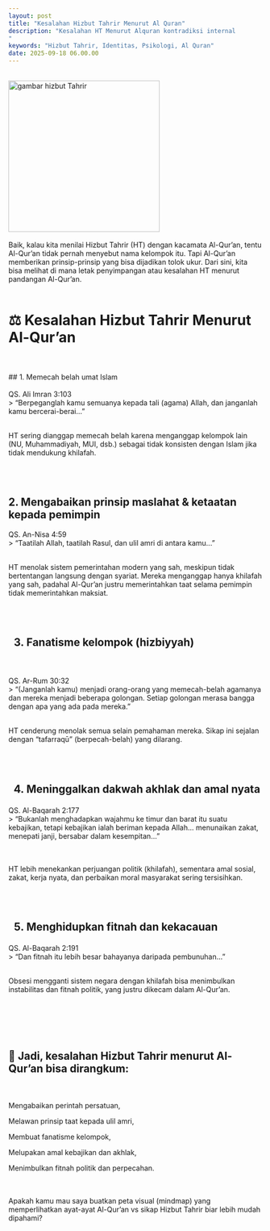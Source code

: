 ```yaml
---
layout: post
title: "Kesalahan Hizbut Tahrir Menurut Al Quran"
description: "Kesalahan HT Menurut Alquran kontradiksi internal
"
keywords: "Hizbut Tahrir, Identitas, Psikologi, Al Quran"
date: 2025-09-18 06.00.00 
---
```


<br/><img src="{{ site.url }}/gambar/g6.png" alt="gambar hizbut Tahrir" width="300" /><br><br/>
Baik, kalau kita menilai Hizbut Tahrir (HT) dengan kacamata Al-Qur’an, tentu Al-Qur’an tidak pernah menyebut nama kelompok itu. Tapi Al-Qur’an memberikan prinsip-prinsip yang bisa dijadikan tolok ukur. Dari sini, kita bisa melihat di mana letak penyimpangan atau kesalahan HT menurut pandangan Al-Qur’an.
<br>
<br/>

<h1>
⚖️ Kesalahan Hizbut Tahrir Menurut Al-Qur’an
</h1><br>   
<br>
## 1. Memecah belah umat Islam
<br> <br>
QS. Ali Imran 3:103
<br>
> “Berpeganglah kamu semuanya kepada tali (agama) Allah, dan janganlah kamu bercerai-berai...”

<br>  
<br>

HT sering dianggap memecah belah karena menganggap kelompok lain (NU, Muhammadiyah, MUI, dsb.) sebagai tidak konsisten dengan Islam jika tidak mendukung khilafah.


<br>  
<br/><h2>
2. Mengabaikan prinsip maslahat & ketaatan kepada pemimpin
</h2>
QS. An-Nisa 4:59
<br>
> “Taatilah Allah, taatilah Rasul, dan ulil amri di antara kamu...”

<br>  
<br/>

HT menolak sistem pemerintahan modern yang sah, meskipun tidak bertentangan langsung dengan syariat. Mereka menganggap hanya khilafah yang sah, padahal Al-Qur’an justru memerintahkan taat selama pemimpin tidak memerintahkan maksiat.

<br>  
<br/><h2>

3. Fanatisme kelompok (hizbiyyah)
</h2><br>  
<br/>
QS. Ar-Rum 30:32
<br>
> “(Janganlah kamu) menjadi orang-orang yang memecah-belah agamanya dan mereka menjadi beberapa golongan. Setiap golongan merasa bangga dengan apa yang ada pada mereka.”

<br>  
<br/>

HT cenderung menolak semua selain pemahaman mereka. Sikap ini sejalan dengan “tafarraqū” (berpecah-belah) yang dilarang.

<br>  
<br/><h2>

4. Meninggalkan dakwah akhlak dan amal nyata
</h2>
QS. Al-Baqarah 2:177
<br>
> “Bukanlah menghadapkan wajahmu ke timur dan barat itu suatu kebajikan, tetapi kebajikan ialah beriman kepada Allah... menunaikan zakat, menepati janji, bersabar dalam kesempitan...”


<br><br/>
HT lebih menekankan perjuangan politik (khilafah), sementara amal sosial, zakat, kerja nyata, dan perbaikan moral masyarakat sering tersisihkan.

<br>  
<br/><h2>

5. Menghidupkan fitnah dan kekacauan
</h2>
QS. Al-Baqarah 2:191
<br>
> “Dan fitnah itu lebih besar bahayanya daripada pembunuhan...”

<br>  
<br/>

Obsesi mengganti sistem negara dengan khilafah bisa menimbulkan instabilitas dan fitnah politik, yang justru dikecam dalam Al-Qur’an.


<br>  
<br/>



<br>  
<br/><h2>
📌 Jadi, kesalahan Hizbut Tahrir menurut Al-Qur’an bisa dirangkum:
</h2><br><br/>
Mengabaikan perintah persatuan,

Melawan prinsip taat kepada ulil amri,

Membuat fanatisme kelompok,

Melupakan amal kebajikan dan akhlak,

Menimbulkan fitnah politik dan perpecahan.


<br>                           <br/>
Apakah kamu mau saya buatkan peta visual (mindmap) yang memperlihatkan ayat-ayat Al-Qur’an vs sikap Hizbut Tahrir biar lebih mudah dipahami?

<br>                           <br/>
